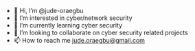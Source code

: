 - 👋 Hi, I’m @jude-oraegbu
- 👀 I’m interested in cyber/network security
- 🌱 I’m currently learning cyber security
- 💞️ I’m looking to collaborate on cyber security related projects
- 📫 How to reach me jude.oraegbu@gmail.com

<!---
jude-oraegbu/jude-oraegbu is a ✨ special ✨ repository because its `README.md` (this file) appears on your GitHub profile.
You can click the Preview link to take a look at your changes.
--->
